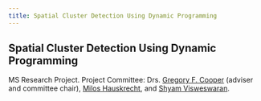 ```yaml
---
title: Spatial Cluster Detection Using Dynamic Programming
---
```


## Spatial Cluster Detection Using Dynamic Programming

MS Research Project. Project Committee: Drs.
[Gregory F. Cooper](http://www.dbmi.pitt.edu/faculty/cooper.html) (adviser and committee chair),
[Milos Hauskrecht](http://www.cs.pitt.edu/~milos/), and
[Shyam Visweswaran](http://www.dbmi.pitt.edu/person/shyam-visweswaran-md-phd).
